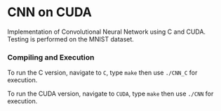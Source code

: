 # CNN on CUDA
Implementation of Convolutional Neural Network using C and CUDA. Testing is performed on the MNIST dataset.

### Compiling and Execution
To run the C version, navigate to `C`, type `make` then use `./CNN_C` for execution.

To run the CUDA version, navigate to `CUDA`, type `make` then use `./CNN` for execution.
